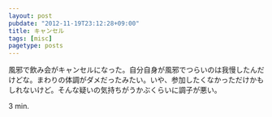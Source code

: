 ```yaml
---
layout: post
pubdate: "2012-11-19T23:12:28+09:00"
title: キャンセル
tags: [misc]
pagetype: posts
---
```

風邪で飲み会がキャンセルになった。自分自身が風邪でつらいのは我慢したんだけどな。まわりの体調がダメだったみたい。いや、参加したくなかっただけかもしれないけど。そんな疑いの気持ちがうかぶくらいに調子が悪い。

3 min.
